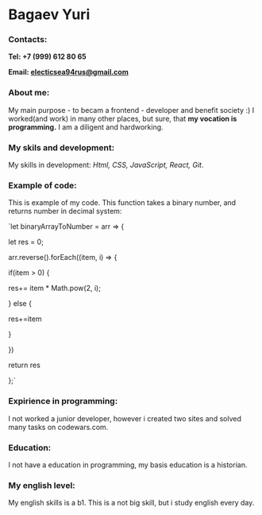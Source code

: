 # Bagaev Yuri #

### Contacts: ###

**Tel: +7 (999) 612 80 65**

**Email: electicsea94rus@gmail.com**

### About me: ###

My main purpose  - to becam a  frontend - developer and benefit society :) I worked(and work) in many other places, but sure, that **my vocation is programming.**
I am a diligent and hardworking. 


### My skils and development: ###

My skills in development: *Html, CSS, JavaScript, React, Git*.

### Example of code: ###

This is example of my code. This function takes a binary number, and returns number in decimal system:

`let binaryArrayToNumber = arr => {

let res = 0;

arr.reverse().forEach((item, i) => {

if(item > 0) {

res+= item * Math.pow(2, i);

} else {

res+=item

}

})

return res

};`

### Expirience in programming: ###

I not worked a junior developer, however i created two sites and solved many tasks on codewars.com.

### Education: ###

I not have a education in programming, my basis education is a historian.

### My english level: ###
My english skills is a b1. This is a not big skill, but i study english every day.
